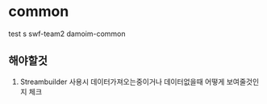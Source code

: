 # common

test s
swf-team2 damoim-common

## 해야할것
1. Streambuilder 사용시 데이터가져오는중이거나 데이터없을때 어떻게 보여줄것인지 체크




